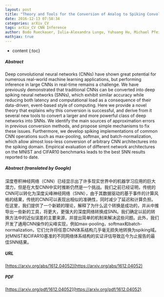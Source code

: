 ```yaml
---
layout: post
title: "Theory and Tools for the Conversion of Analog to Spiking Convolutional Neural Networks"
date: 2016-12-13 07:58:34
categories: arXiv_CV
tags: arXiv_CV CNN Inference
author: Bodo Rueckauer, Iulia-Alexandra Lungu, Yuhuang Hu, Michael Pfeiffer
mathjax: true
---
```


* content
{:toc}

##### Abstract
Deep convolutional neural networks (CNNs) have shown great potential for numerous real-world machine learning applications, but performing inference in large CNNs in real-time remains a challenge. We have previously demonstrated that traditional CNNs can be converted into deep spiking neural networks (SNNs), which exhibit similar accuracy while reducing both latency and computational load as a consequence of their data-driven, event-based style of computing. Here we provide a novel theory that explains why this conversion is successful, and derive from it several new tools to convert a larger and more powerful class of deep networks into SNNs. We identify the main sources of approximation errors in previous conversion methods, and propose simple mechanisms to fix these issues. Furthermore, we develop spiking implementations of common CNN operations such as max-pooling, softmax, and batch-normalization, which allow almost loss-less conversion of arbitrary CNN architectures into the spiking domain. Empirical evaluation of different network architectures on the MNIST and CIFAR10 benchmarks leads to the best SNN results reported to date.

##### Abstract (translated by Google)
深度卷积神经网络（CNN）已经显示出了许多现实世界中的机器学习应用的巨大潜力，但是在大型CNN中实时推断仍然是一个挑战。我们之前已经证明，传统的CNN可以转化为深度尖峰神经网络（SNN），由于其数据驱动的基于事件的计算风格的结果，传统的CNN可以表现出相似的准确性，同时减少了延迟和计算负担。在这里，我们提供了一个新颖的理论，解释了为什么这个转换是成功的，并从中推导出一些新的工具，将更大，更强大的深度网络转换成SNN。我们确定以前的转换方法中的近似误差的主要来源，并提出简单的机制来解决这些问题。此外，我们开发了通用CNN操作的尖峰实现，例如max-pooling，softmax和batch-normalization，它们允许将任意CNN体系结构几乎毫无损失地转换为spiking域。对MNIST和CIFAR10基准的不同网络体系结构的实证评估导致迄今为止报告的最佳SNN结果。

##### URL
[https://arxiv.org/abs/1612.04052](https://arxiv.org/abs/1612.04052)

##### PDF
[https://arxiv.org/pdf/1612.04052](https://arxiv.org/pdf/1612.04052)

